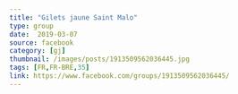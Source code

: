 ```yaml
---
title: "Gilets jaune Saint Malo"
type: group
date:  2019-03-07
source: facebook
category: [gj]
thumbnail: /images/posts/1913509562036445.jpg
tags: [FR,FR-BRE,35]
link: https://www.facebook.com/groups/1913509562036445/
---
```

